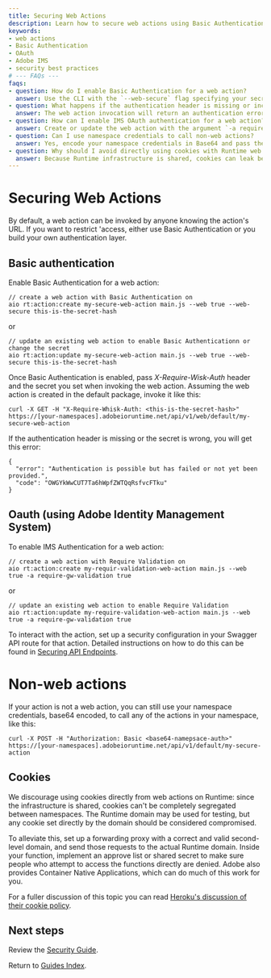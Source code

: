 ```yaml
---
title: Securing Web Actions
description: Learn how to secure web actions using Basic Authentication, Adobe IMS OAuth, and best practices for non-web actions and cookies on Adobe I/O Runtime.
keywords:
- web actions
- Basic Authentication
- OAuth
- Adobe IMS
- security best practices
# --- FAQs ---
faqs:
- question: How do I enable Basic Authentication for a web action?
  answer: Use the CLI with the `--web-secure` flag specifying your secret during action creation or update. Then, include the header `X-Require-Whisk-Auth` with the secret when invoking the action.
- question: What happens if the authentication header is missing or incorrect?
  answer: The web action invocation will return an authentication error indicating access failed or was not provided.
- question: How can I enable IMS OAuth authentication for a web action?
  answer: Create or update the web action with the argument `-a require-gw-validation true` to require IMS validation, then configure the security in your Swagger API route.
- question: Can I use namespace credentials to call non-web actions?
  answer: Yes, encode your namespace credentials in Base64 and pass them in the `Authorization: Basic` header for secure calls to non-web actions.
- question: Why should I avoid directly using cookies with Runtime web actions?
  answer: Because Runtime infrastructure is shared, cookies can leak between namespaces; instead, use a forwarding proxy with a trusted domain and implement access controls within your function.
---
```

# Securing Web Actions

By default, a web action can be invoked by anyone knowing the action's URL. If you want to restrict 'access, either use Basic Authentication or you build your own authentication layer.

## Basic authentication

Enable Basic Authentication for a web action:

```
// create a web action with Basic Authentication on
aio rt:action:create my-secure-web-action main.js --web true --web-secure this-is-the-secret-hash
```

or

```
// update an existing web action to enable Basic Authenticationn or change the secret
aio rt:action:update my-secure-web-action main.js --web true --web-secure this-is-the-secret-hash
```

Once  Basic Authentication is enabled, pass *X-Require-Wisk-Auth* header and the secret you set when invoking the web action. Assuming the web action is created in the default package, invoke it like this:

```
curl -X GET -H "X-Require-Whisk-Auth: <this-is-the-secret-hash>" https://[your-namespaces].adobeioruntime.net/api/v1/web/default/my-secure-web-action
```

If the authentication header is missing or the secret is wrong, you will get this error:

```
{
  "error": "Authentication is possible but has failed or not yet been provided.",
  "code": "OWGYkWwCUT7Ta6hWpfZWTQqRsfvcFTku"
}
```

## Oauth (using Adobe Identity Management System)

To enable IMS Authentication for a web action:

```
// create a web action with Require Validation on
aio rt:action:create my-requir-validation-web-action main.js --web true -a require-gw-validation true
```

or

```
// update an existing web action to enable Require Validation
aio rt:action:update my-require-validation-web-action main.js --web true -a require-gw-validation true
```

To interact with the action, set up a security configuration in your Swagger API route for that action. Detailed instructions on how to do this can be found in [Securing API Endpoints](creating-rest-apis.md#securing-api-endpoints).  

# Non-web actions

If your action is not a web action, you can still use your namespace credentials, base64 encoded, to call any of the actions in your namespace, like this:

```
curl -X POST -H "Authorization: Basic <base64-namepsace-auth>" https://[your-namespaces].adobeioruntime.net/api/v1/default/my-secure-action
```

## Cookies

We discourage using cookies directly from web actions on Runtime: since the infrastructure is shared, cookies can't be completely segregated between namespaces. The Runtime domain may be used for testing, but any cookie set directly by the domain should be considered compromised.

To alleviate this, set up a forwarding proxy with a correct and valid second-level domain, and send those requests to the actual Runtime domain. Inside your function, implement an approve list or shared secret to make sure people who attempt to access the functions directly are denied. Adobe also provides Container Native Applications, which can do much of this work for you.

For a fuller discussion of this topic you can read [Heroku's discussion of their cookie policy](https://devcenter.heroku.com/articles/cookies-and-herokuapp-com).

## Next steps

Review the [Security Guide](security-general.md).

Return to [Guides Index](../index.md).
